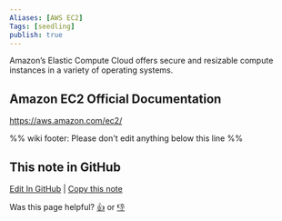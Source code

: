 ```yaml
---
Aliases: [AWS EC2]
Tags: [seedling]
publish: true
---
```


Amazon’s Elastic Compute Cloud offers secure and resizable compute instances in a variety of operating systems.

## Amazon EC2 Official Documentation

https://aws.amazon.com/ec2/

%% wiki footer: Please don't edit anything below this line %%

## This note in GitHub

<span class="git-footer">[Edit In GitHub](https://github.dev/data-engineering-community/data-engineering-wiki/blob/main/Tools/Amazon%20EC2.md "git-hub-edit-note") | [Copy this note](https://raw.githubusercontent.com/data-engineering-community/data-engineering-wiki/main/Tools/Amazon%20EC2.md "git-hub-copy-note")</span>

<span class="git-footer">Was this page helpful?
[👍](https://tally.so/r/mOaxjk?rating=Yes&url=https://dataengineering.wiki/Tools/Amazon%20EC2) or [👎](https://tally.so/r/mOaxjk?rating=No&url=https://dataengineering.wiki/Tools/Amazon%20EC2)</span>
